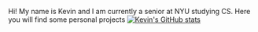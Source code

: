 Hi! My name is Kevin and I am currently a senior at NYU studying CS.
Here you will find some personal projects
[![Kevin's GitHub stats](https://github-readme-stats.vercel.app/api?username=kevin2802)](https://github.com/anuraghazra/github-readme-stats)
